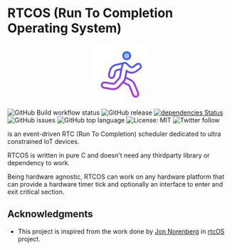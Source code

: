 # RTCOS (Run To Completion Operating System)

<p align="center">
  <img src="https://github.com/kaizoku-oh/rtcos/blob/main/docs/image/logo.png">
</p>

<!-- ![RTCOS logo](https://github.com/kaizoku-oh/rtcos/blob/main/docs/image/logo.png) -->
<!-- ![](https://github.com/<OWNER>/<REPOSITORY>/workflows/<WORKFLOW_NAME>/badge.svg) -->
![GitHub Build workflow status](https://github.com/kaizoku-oh/rtcos/workflows/Build/badge.svg)
![GitHub release](https://img.shields.io/github/v/release/kaizoku-oh/rtcos)
[![dependencies Status](https://status.david-dm.org/gh/dwyl/esta.svg)](https://david-dm.org/dwyl/esta)
![GitHub issues](https://img.shields.io/github/issues/kaizoku-oh/rtcos)
![GitHub top language](https://img.shields.io/github/languages/top/kaizoku-oh/rtcos)
![License: MIT](https://img.shields.io/badge/License-MIT-blue.svg)
![Twitter follow](https://img.shields.io/twitter/follow/kaizoku_ouh?style=social)

is an event-driven RTC (Run To Completion) scheduler dedicated to ultra constrained IoT devices.

RTCOS is written in pure C and doesn't need any thirdparty library or dependency to work.

Being hardware agnostic, RTCOS can work on any hardware platform that can provide a hardware timer tick and optionally an interface to enter and exit critical section.

## Acknowledgments
- This project is inspired from the work done by [Jon Norenberg](https://github.com/norenberg99) in [rtcOS](https://github.com/norenberg99/rtcOS) project.
